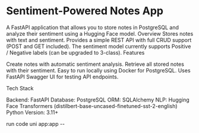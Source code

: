 # Sentiment-Powered Notes App

A FastAPI application that allows you to store notes in PostgreSQL and analyze their sentiment using a Hugging Face model.
Overview
Stores notes with text and sentiment. Provides a simple REST API with full CRUD support (POST and GET included). The sentiment model currently supports Positive / Negative labels (can be upgraded to 3-class).
Features

Create notes with automatic sentiment analysis.
Retrieve all stored notes with their sentiment.
Easy to run locally using Docker for PostgreSQL.
Uses FastAPI Swagger UI for testing API endpoints.

Tech Stack

Backend: FastAPI
Database: PostgreSQL
ORM: SQLAlchemy
NLP: Hugging Face Transformers (distilbert-base-uncased-finetuned-sst-2-english)
Python Version: 3.11+

run code uni app:app --

